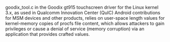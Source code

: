 goodix_tool.c in the Goodix gt915 touchscreen driver for the Linux kernel 3.x, as used in Qualcomm Innovation Center (QuIC) Android contributions for MSM devices and other products, relies on user-space length values for kernel-memory copies of procfs file content, which allows attackers to gain privileges or cause a denial of service (memory corruption) via an application that provides crafted values.